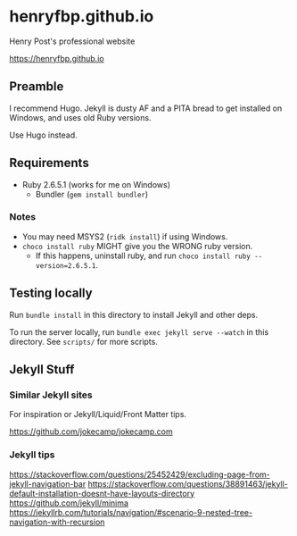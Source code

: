 # henryfbp.github.io
Henry Post's professional website

<https://henryfbp.github.io>

## Preamble

I recommend Hugo. Jekyll is dusty AF and a PITA bread to get installed on Windows, and uses old Ruby versions.

Use Hugo instead.

## Requirements

-   Ruby 2.6.5.1 (works for me on Windows)
    -   Bundler (`gem install bundler`)

### Notes

- You may need MSYS2 (`ridk install`) if using Windows.
- `choco install ruby` MIGHT give you the WRONG ruby version.
	- If this happens, uninstall ruby, and run `choco install ruby --version=2.6.5.1`.


## Testing locally

Run `bundle install` in this directory to install Jekyll and other deps.

To run the server locally, run `bundle exec jekyll serve --watch` in this directory. See `scripts/` for more scripts.

## Jekyll Stuff

### Similar Jekyll sites

For inspiration or Jekyll/Liquid/Front Matter tips.

<https://github.com/jokecamp/jokecamp.com>

### Jekyll tips

<https://stackoverflow.com/questions/25452429/excluding-page-from-jekyll-navigation-bar>
<https://stackoverflow.com/questions/38891463/jekyll-default-installation-doesnt-have-layouts-directory>
<https://github.com/jekyll/minima>
<https://jekyllrb.com/tutorials/navigation/#scenario-9-nested-tree-navigation-with-recursion>
